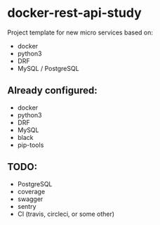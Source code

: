 # docker-rest-api-study

Project template for new micro services based on:
- docker
- python3
- DRF
- MySQL / PostgreSQL

## Already configured:
- docker
- python3
- DRF
- MySQL
- black
- pip-tools

## TODO:
- PostgreSQL
- coverage
- swagger
- sentry
- CI (travis, circleci, or some other)
